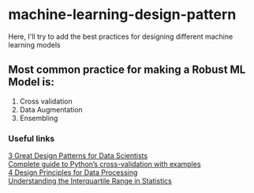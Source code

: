 # machine-learning-design-pattern
Here, I'll try to add the best practices for designing different machine learning models

## Most common practice for making a Robust ML Model is:
1. Cross validation
2. Data Augmentation
3. Ensembling

### Useful links

<a href="https://towardsdatascience.com/3-great-design-patterns-for-data-science-workflows-d3bf162d74e6">3 Great Design Patterns for Data Scientists</a><br/>
<a href="https://towardsdatascience.com/complete-guide-to-pythons-cross-validation-with-examples-a9676b5cac12">Complete guide to Python’s cross-validation with examples</a><br/>
<a href="https://towardsdatascience.com/4-design-principles-for-data-processing-964d6a45cb7c">4 Design Principles for Data Processing</a><br/>
<a href="https://www.thoughtco.com/what-is-the-interquartile-range-3126245">Understanding the Interquartile Range in Statistics</a><br/>
